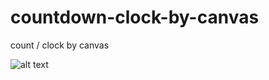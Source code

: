 # countdown-clock-by-canvas
count / clock by canvas

![alt text](https://github.com/countdown-clock-by-canvas/canvas.png)
